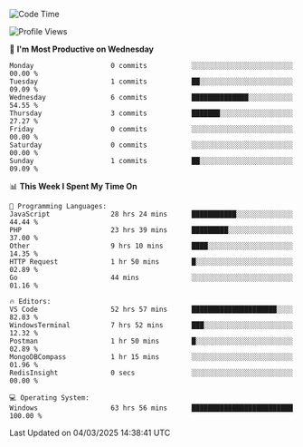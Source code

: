 <!--START_SECTION:waka-->
![Code Time](http://img.shields.io/badge/Code%20Time-4%2C271%20hrs%2025%20mins-blue)

![Profile Views](http://img.shields.io/badge/Profile%20Views-0-blue)

📅 **I'm Most Productive on Wednesday** 

```text
Monday                   0 commits           ░░░░░░░░░░░░░░░░░░░░░░░░░   00.00 % 
Tuesday                  1 commits           ██░░░░░░░░░░░░░░░░░░░░░░░   09.09 % 
Wednesday                6 commits           ██████████████░░░░░░░░░░░   54.55 % 
Thursday                 3 commits           ███████░░░░░░░░░░░░░░░░░░   27.27 % 
Friday                   0 commits           ░░░░░░░░░░░░░░░░░░░░░░░░░   00.00 % 
Saturday                 0 commits           ░░░░░░░░░░░░░░░░░░░░░░░░░   00.00 % 
Sunday                   1 commits           ██░░░░░░░░░░░░░░░░░░░░░░░   09.09 % 
```


📊 **This Week I Spent My Time On** 

```text
💬 Programming Languages: 
JavaScript               28 hrs 24 mins      ███████████░░░░░░░░░░░░░░   44.44 % 
PHP                      23 hrs 39 mins      █████████░░░░░░░░░░░░░░░░   37.00 % 
Other                    9 hrs 10 mins       ████░░░░░░░░░░░░░░░░░░░░░   14.35 % 
HTTP Request             1 hr 50 mins        █░░░░░░░░░░░░░░░░░░░░░░░░   02.89 % 
Go                       44 mins             ░░░░░░░░░░░░░░░░░░░░░░░░░   01.16 % 

🔥 Editors: 
VS Code                  52 hrs 57 mins      █████████████████████░░░░   82.83 % 
WindowsTerminal          7 hrs 52 mins       ███░░░░░░░░░░░░░░░░░░░░░░   12.32 % 
Postman                  1 hr 50 mins        █░░░░░░░░░░░░░░░░░░░░░░░░   02.89 % 
MongoDBCompass           1 hr 15 mins        ░░░░░░░░░░░░░░░░░░░░░░░░░   01.96 % 
RedisInsight             0 secs              ░░░░░░░░░░░░░░░░░░░░░░░░░   00.00 % 

💻 Operating System: 
Windows                  63 hrs 56 mins      █████████████████████████   100.00 % 
```


 Last Updated on 04/03/2025 14:38:41 UTC
<!--END_SECTION:waka-->
